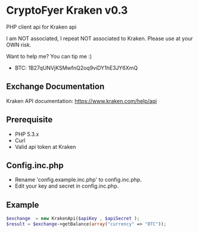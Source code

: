 CryptoFyer Kraken v0.3
==============

PHP client api for Kraken api

I am NOT associated, I repeat NOT associated to Kraken. Please use at your OWN risk.

Want to help me? You can tip me :)
* BTC: 1B27qUNVjKSMwfnQ2oq9viDY1hE3JY6XmQ


Exchange Documentation
----
Kraken API documentation: https://www.kraken.com/help/api

Prerequisite
----
* PHP 5.3.x
* Curl
* Valid api token at Kraken


Config.inc.php
----
* Rename 'config.example.inc.php' to config.inc.php.
* Edit your key and secret in config.inc.php.



Example
----
```php
$exchange  = new KrakenApi($apiKey , $apiSecret );
$result = $exchange->getBalance(array("currency" => "BTC"));
```
